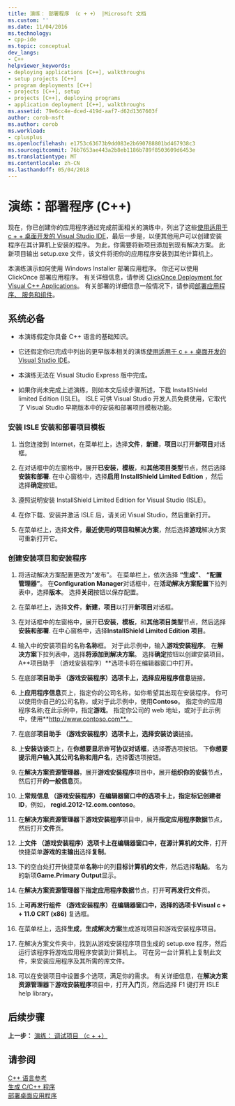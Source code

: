 ```yaml
---
title: 演练： 部署程序 （c + +） |Microsoft 文档
ms.custom: ''
ms.date: 11/04/2016
ms.technology:
- cpp-ide
ms.topic: conceptual
dev_langs:
- C++
helpviewer_keywords:
- deploying applications [C++], walkthroughs
- setup projects [C++]
- program deployments [C++]
- projects [C++], setup
- projects [C++], deploying programs
- application deployment [C++], walkthroughs
ms.assetid: 79e6cc4e-dced-419d-aaf7-d62d1367603f
author: corob-msft
ms.author: corob
ms.workload:
- cplusplus
ms.openlocfilehash: e1753c63673b9dd083e2b690788801bd467938c3
ms.sourcegitcommit: 76b7653ae443a2b8eb1186b789f8503609d6453e
ms.translationtype: MT
ms.contentlocale: zh-CN
ms.lasthandoff: 05/04/2018
---
```

# <a name="walkthrough-deploying-your-program-c"></a>演练：部署程序 (C++)
现在，你已创建你的应用程序通过完成前面相关的演练中，列出了这些[使用适用于 c + + 桌面开发的 Visual Studio IDE](../ide/using-the-visual-studio-ide-for-cpp-desktop-development.md)，最后一步是，以便其他用户可以创建安装程序在其计算机上安装的程序。 为此，你需要将新项目添加到现有解决方案。 此新项目输出 setup.exe 文件，该文件将把你的应用程序安装到其他计算机上。  
  
 本演练演示如何使用 Windows Installer 部署应用程序。 你还可以使用 ClickOnce 部署应用程序。 有关详细信息，请参阅 [ClickOnce Deployment for Visual C++ Applications](../ide/clickonce-deployment-for-visual-cpp-applications.md)。 有关部署的详细信息一般情况下，请参阅[部署应用程序、 服务和组件](/visualstudio/deployment/deploying-applications-services-and-components)。  
  
## <a name="prerequisites"></a>系统必备  
  
-   本演练假定你具备 C++ 语言的基础知识。  
  
-   它还假定你已完成中列出的更早版本相关的演练[使用适用于 c + + 桌面开发的 Visual Studio IDE](../ide/using-the-visual-studio-ide-for-cpp-desktop-development.md)。  
  
-   本演练无法在 Visual Studio Express 版中完成。  
  
-   如果你尚未完成上述演练，则如本文后续步骤所述，下载 InstallShield limited Edition (ISLE)。 ISLE 可供 Visual Studio 开发人员免费使用，它取代了 Visual Studio 早期版本中的安装和部署项目模板功能。  
  
### <a name="to-install-the-isle-setup-and-deployment-project-template"></a>安装 ISLE 安装和部署项目模板  
  
1.  当您连接到 Internet，在菜单栏上，选择**文件**，**新建**，**项目**以打开**新项目**对话框。  
  
2.  在对话框中的左窗格中，展开**已安装**，**模板**，和**其他项目类型**节点，然后选择**安装和部署**. 在中心窗格中，选择**启用 InstallShield Limited Edition** ，然后选择**确定**按钮。  
  
3.  遵照说明安装 InstallShield Limited Edition for Visual Studio (ISLE)。  
  
4.  在你下载、安装并激活 ISLE 后，请关闭 Visual Studio，然后重新打开。  
  
5.  在菜单栏上，选择**文件**，**最近使用的项目和解决方案**，然后选择**游戏**解决方案可重新打开它。  
  
### <a name="to-create-a-setup-project-and-install-your-program"></a>创建安装项目和安装程序  
  
1.  将活动解决方案配置更改为“发布”。 在菜单栏上，依次选择 **“生成”**、 **“配置管理器”**。 在**Configuration Manager**对话框中，在**活动解决方案配置**下拉列表中，选择**版本**。 选择**关闭**按钮以保存配置。  
  
2.  在菜单栏上，选择**文件**，**新建**，**项目**以打开**新项目**对话框。  
  
3.  在对话框中的左窗格中，展开**已安装**，**模板**，和**其他项目类型**节点，然后选择**安装和部署**. 在中心窗格中，选择**InstallShield Limited Edition 项目**。  
  
4.  输入中的安装项目的名称**名称**框。 对于此示例中，输入**游戏安装程序**。 在**解决方案**下拉列表中，选择**将添加到解决方案**。 选择**确定**按钮以创建安装项目。 A**项目助手 （游戏安装程序）**选项卡将在编辑器窗口中打开。  
  
5.  在底部**项目助手 （游戏安装程序）**选项卡上，选择**应用程序信息**链接。  
  
6.  上**应用程序信息**页上，指定你的公司名称，如你希望其出现在安装程序。 你可以使用你自己的公司名称，或对于此示例中，使用**Contoso**。 指定你的应用程序名称;在此示例中，指定**游戏**。 指定你公司的 web 地址，或对于此示例中，使用**http://www.contoso.com**。  
  
7.  在底部**项目助手 （游戏安装程序）**选项卡上，选择**安装访谈**链接。  
  
8.  上**安装访谈**页上，在**你想要显示许可协议对话框**，选择**否**选项按钮。 下**你想要提示用户输入其公司名称和用户名**，选择**否**选项按钮。  
  
9. 在**解决方案资源管理器**，展开**游戏安装程序**项目中，展开**组织你的安装**节点，然后打开**的一般信息**页。  
  
10. 上**常规信息 （游戏安装程序）**在编辑器窗口中的选项卡上，指定**标记创建者 ID**，例如， **regid.2012-12.com.contoso**。  
  
11. 在**解决方案资源管理器**下**游戏安装程序**项目中，展开**指定应用程序数据**节点，然后打开**文件**页。  
  
12. 上**文件 （游戏安装程序）**选项卡上在编辑器窗口中，在**源计算机的文件**，打开快捷菜单**游戏的主输出**选择**复制**。  
  
13. 下的空白处打开快捷菜单**名称**中的列**目标计算机的文件**，然后选择**粘贴**。 名为的新项**Game.Primary Output**显示。  
  
14. 在**解决方案资源管理器**下**指定应用程序数据**节点，打开**可再发行文件**页。  
  
15. 上**可再发行组件 （游戏安装程序）**在编辑器窗口中，选择的选项卡**Visual c + + 11.0 CRT (x86)** 复选框。  
  
16. 在菜单栏上，选择**生成**，**生成解决方案**生成游戏项目和游戏安装程序项目。  
  
17. 在解决方案文件夹中，找到从游戏安装程序项目生成的 setup.exe 程序，然后运行该程序将游戏应用程序安装到计算机上。 可在另一台计算机上复制此文件，来安装应用程序及其所需的库文件。  
  
18. 可以在安装项目中设置多个选项，满足你的需求。 有关详细信息，在**解决方案资源管理器**下**游戏安装程序**项目中，打开**入门**页，然后选择 F1 键打开 ISLE help library。  
  
## <a name="next-steps"></a>后续步骤  
 **上一步：** [演练： 调试项目 （c + +）](../ide/walkthrough-debugging-a-project-cpp.md)  
  
## <a name="see-also"></a>请参阅  
 [C++ 语言参考](../cpp/cpp-language-reference.md)   
 [生成 C/C++ 程序](../build/building-c-cpp-programs.md)  
 [部署桌面应用程序](../ide/deploying-native-desktop-applications-visual-cpp.md)